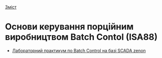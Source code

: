  [Зміст](../contents.md)

# Основи керування порційним виробництвом Batch Contol (ISA88)

- [Лабораторний практикум по Batch Control на базі SCADA zenon](labsbatchctrl/README.md)


